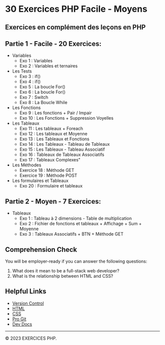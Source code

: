 # 30 Exercices PHP Facile - Moyens

## Exercices en complément des leçons en PHP

## Partie 1 - Facile - 20 Exercices:

-   Variables
    -   Exo 1 : Variables
    -   Exo 2 : Variables et ternaires
-   Les Tests
    -   Exo 3 : if()
    -   Exo 4 : if()
    -   Exo 5 : La boucle For()
    -   Exo 6 : La boucle For()
    -   Exo 7 : Switch
    -   Exo 8 : La Boucle While
-   Les Fonctions
    -   Exo 9 : Les fonctions + Pair / Impair
    -   Exo 10 : Les Fonctions + Suppression Voyelles
-   Les Tableaux
    -   Exo 11 : Les tableaux + Foreach
    -   Exo 12 : Les tableaux et Moyenne
    -   Exo 13 : Les Tableaux et Fonctions
    -   Exo 14 : Les Tableaux - Tableau de Tableaux
    -   Exo 15 : Les Tableaux - Tableau Associatif
    -   Exo 16 : Tableaux de Tableaux Associatifs
    -   Exo 17 : Tableaux Complexes"
-   Les Méthodes
    -   Exercice 18 : Méthode GET
    -   Exercice 19 : Méthode POST
-   Les formulaires et Tableaux
    -   Exo 20 : Formulaire et tableaux

## Partie 2 - Moyen - 7 Exercices:

-   Tableaux
    -   Exo 1 : Tableau à 2 dimensions - Table de multiplication
    -   Exo 2 : Fichier de fonctions et tableaux + Affichage + Sum + Moyenne
    -   Exo 3 : Tableaux Associatifs + BTN + Méthode GET

## Comprehension Check

You will be employer-ready if you can answer the following questions:

1. What does it mean to be a full-stack web developer?
2. What is the relationship between HTML and CSS?

## Helpful Links

-   [Version Control](https://en.wikipedia.org/wiki/Version_control)
-   [HTML](https://developer.mozilla.org/en-US/docs/Web/HTML)
-   [CSS](https://developer.mozilla.org/en-US/docs/Web/CSS)
-   [Pro Git](https://git-scm.com/book/en/v2)
-   [Dev Docs](https://devdocs.io/)

---

© 2023 EXERCICES PHP.
